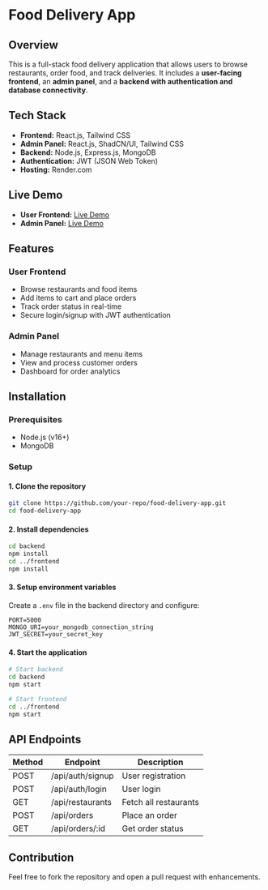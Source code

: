 # Food Delivery App

## Overview
This is a full-stack food delivery application that allows users to browse restaurants, order food, and track deliveries. It includes a **user-facing frontend**, an **admin panel**, and a **backend with authentication and database connectivity**.

## Tech Stack
- **Frontend:** React.js, Tailwind CSS
- **Admin Panel:** React.js, ShadCN/UI, Tailwind CSS
- **Backend:** Node.js, Express.js, MongoDB
- **Authentication:** JWT (JSON Web Token)
- **Hosting:** Render.com

## Live Demo
- **User Frontend:** [Live Demo](https://food-delivery-frontend-ed5x.onrender.com)
- **Admin Panel:** [Live Demo](https://food-delivery-admin-6kig.onrender.com)

## Features
### User Frontend
- Browse restaurants and food items
- Add items to cart and place orders
- Track order status in real-time
- Secure login/signup with JWT authentication

### Admin Panel
- Manage restaurants and menu items
- View and process customer orders
- Dashboard for order analytics

## Installation
### Prerequisites
- Node.js (v16+)
- MongoDB

### Setup
#### 1. Clone the repository
```bash
git clone https://github.com/your-repo/food-delivery-app.git
cd food-delivery-app
```

#### 2. Install dependencies
```bash
cd backend
npm install
cd ../frontend
npm install
```

#### 3. Setup environment variables
Create a `.env` file in the backend directory and configure:
```env
PORT=5000
MONGO_URI=your_mongodb_connection_string
JWT_SECRET=your_secret_key
```

#### 4. Start the application
```bash
# Start backend
cd backend
npm start

# Start frontend
cd ../frontend
npm start
```

## API Endpoints
| Method | Endpoint         | Description            |
|--------|----------------|------------------------|
| POST   | /api/auth/signup | User registration     |
| POST   | /api/auth/login  | User login            |
| GET    | /api/restaurants | Fetch all restaurants |
| POST   | /api/orders      | Place an order        |
| GET    | /api/orders/:id  | Get order status      |

## Contribution
Feel free to fork the repository and open a pull request with enhancements.



